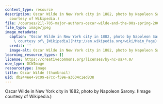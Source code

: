 ```yaml
---
content_type: resource
description: Oscar Wilde in New York city in 1882, photo by Napoleon Sarony. (Image
  courtesy of Wikipedia.)
file: /courses/21l-705-major-authors-oscar-wilde-and-the-90s-spring-2003/db244ee49c09e7ccf59ea3634c1ed838_21l-705s03-th.jpg
file_type: image/jpeg
image_metadata:
  caption: "Oscar Wilde in New York city in 1882, photo by Napoleon Sarony. (Image\
    \ courtesy of\_[Wikipedia](http://en.wikipedia.org/wiki/Main_Page).)"
  credit: ''
  image-alt: Oscar Wilde in New York city in 1882, photo by Napoleon Sarony.
learning_resource_types: []
license: https://creativecommons.org/licenses/by-nc-sa/4.0/
ocw_type: OCWImage
resourcetype: Image
title: Oscar Wilde (thumbnail)
uid: db244ee4-9c09-e7cc-f59e-a3634c1ed838
---
```

Oscar Wilde in New York city in 1882, photo by Napoleon Sarony. (Image courtesy of Wikipedia.)